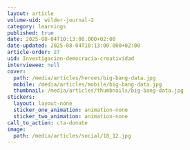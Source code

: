 ```yaml
---
layout: article
volume-uid: wilder-journal-2
category: learnings
published: true
date: 2025-08-04T10:13:00.000+02:00
date-updated: 2025-08-04T10:13:00.000+02:00
article-order: 27
uid: Investigacion-democracia-creatividad
interviewee: null
cover:
  path: /media/articles/heroes/big-bang-data.jpg
  mobile: /media/articles/mobile/big-bang-data.jpg
  thumbnail: /media/articles/thumbnails/big-bang-data.jpg
stickers:
  layout: layout-none
  sticker_one_animation: animation-none
  sticker_two_animation: animation-none
call_to_action: cta-donate
image:
  path: /media/articles/social/18_12.jpg
---
```


